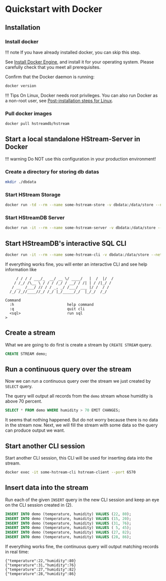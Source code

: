 # Quickstart with Docker

## Installation

### Install docker

!!! note If you have already installed docker, you can skip this step.

See [Install Docker Engine](https://docs.docker.com/engine/install/), and
install it for your operating system. Please carefully check that you meet all
prerequisites.

Confirm that the Docker daemon is running:

```sh
docker version
```

!!! Tips On Linux, Docker needs root privileges. You can also run Docker as a
non-root user, see [Post-installation steps for Linux][non-root-docker].

### Pull docker images

```sh
docker pull hstreamdb/hstream
```

## Start a local standalone HStream-Server in Docker

!!! warning Do NOT use this configuration in your production environment!

### Create a directory for storing db datas

```sh
mkdir ./dbdata
```

### Start HStream Storage

```sh
docker run -td --rm --name some-hstream-store -v dbdata:/data/store --network host hstreamdb/hstream ld-dev-cluster --root /data/store --use-tcp
```

### Start HStreamDB Server

```sh
docker run -it --rm --name some-hstream-server -v dbdata:/data/store --network host hstreamdb/hstream hstream-server --port 6570 --store-config /data/store/logdevice.conf
```

## Start HStreamDB's interactive SQL CLI

```sh
docker run -it --rm --name some-hstream-cli -v dbdata:/data/store --network host hstreamdb/hstream hstream-client --port 6570
```

If everything works fine, you will enter an interactive CLI and see help
information like

```
     / / / / ___/_  __/ __ \/ ____/   |  /  |/  /
    / /_/ /\__ \ / / / /_/ / __/ / /| | / /|_/ /
   / __  /___/ // / / _, _/ /___/ ___ |/ /  / /
  /_/ /_//____//_/ /_/ |_/_____/_/  |_/_/  /_/

Command
  :h                        help command
  :q                        quit cli
  <sql>                     run sql
>
```

## Create a stream

What we are going to do first is create a stream by `CREATE STREAM` query.

```sql
CREATE STREAM demo;
```

## Run a continuous query over the stream

Now we can run a continuous query over the stream we just created by `SELECT`
query.

The query will output all records from the `demo` stream whose humidity is above
70 percent.

```sql
SELECT * FROM demo WHERE humidity > 70 EMIT CHANGES;
```

It seems that nothing happened. But do not worry because there is no data in the
stream now. Next, we will fill the stream with some data so the query can
produce output we want.

## Start another CLI session

Start another CLI session, this CLI will be used for inserting data into the
stream.

```sh
docker exec -it some-hstream-cli hstream-client --port 6570
```

## Insert data into the stream

Run each of the given `INSERT` query in the new CLI session and keep an eye on
the CLI session created in (2).

```sql
INSERT INTO demo (temperature, humidity) VALUES (22, 80);
INSERT INTO demo (temperature, humidity) VALUES (15, 20);
INSERT INTO demo (temperature, humidity) VALUES (31, 76);
INSERT INTO demo (temperature, humidity) VALUES ( 5, 45);
INSERT INTO demo (temperature, humidity) VALUES (27, 82);
INSERT INTO demo (temperature, humidity) VALUES (28, 86);
```

If everything works fine, the continuous query will output matching records in
real time:

```
{"temperature":22,"humidity":80}
{"temperature":31,"humidity":76}
{"temperature":27,"humidity":82}
{"temperature":28,"humidity":86}
```

[non-root-docker]:
  https://docs.docker.com/engine/install/linux-postinstall/#manage-docker-as-a-non-root-user
